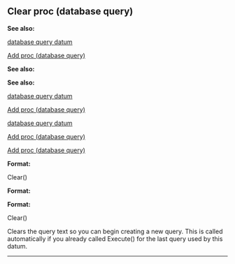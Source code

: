 

 Clear proc (database query)
-----------------------------




**See also:** 


[database query datum](#/database/query) 

[Add proc (database query)](#/database/query/proc/Add) 




**See also:** 

**See also:**

[database query datum](#/database/query) 

[Add proc (database query)](#/database/query/proc/Add) 


[database query datum](#/database/query)

[Add proc (database query)](#/database/query/proc/Add) 

[Add proc (database query)](#/database/query/proc/Add)


**Format:** 


 Clear()
 


**Format:** 

**Format:**

 Clear()


 Clears the query text so you can begin creating a new query. This is
called automatically if you already called Execute() for the last query used
by this datum.





---


